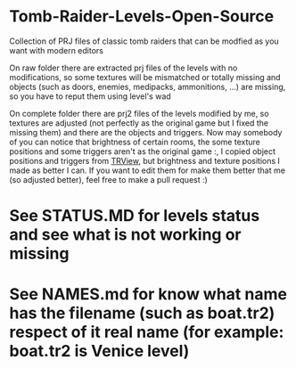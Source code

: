 # Tomb-Raider-Levels-Open-Source
Collection of PRJ files of classic tomb raiders that can be modfied as you want with modern editors

On raw folder there are extracted prj files of the levels with no modifications, so some textures will be mismatched or totally missing and objects (such as doors, enemies, medipacks, ammonitions, ...) are missing, so you have to reput them using level's wad

On complete folder there are prj2 files of the levels modified by me, so textures are adjusted (not perfectly as the original game but I fixed the missing them) and there are the objects and triggers. Now may somebody of you can notice that brightness of certain rooms, the  some texture positions and some triggers aren't as the original game :\, I copied object positions and triggers from [TRView](https://github.com/chreden/trview), but brightness and texture positions I made as better I can. If you want to edit them for make them better that me (so adjusted better), feel free to make a pull request :)

# See STATUS.MD for levels status and see what is not working or missing

# See NAMES.md for know what name has the filename (such as boat.tr2) respect of it real name (for example: boat.tr2 is Venice level)
